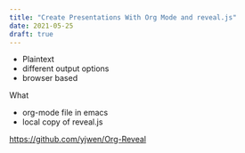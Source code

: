 ```yaml
---
title: "Create Presentations With Org Mode and reveal.js"
date: 2021-05-25
draft: true
---
```


- Plaintext
- different output options
- browser based

What
- org-mode file in emacs
- local copy of reveal.js


https://github.com/yjwen/Org-Reveal